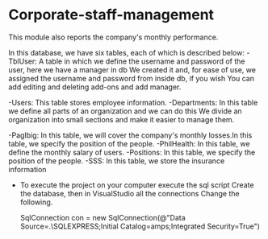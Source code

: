 # Corporate-staff-management
This module also reports the company's monthly performance.

In this database, we have six tables, each of which is described below:
-TblUser: A table in which we define the username and password of the user, here we have a manager in db
    We created it and, for ease of use, we assigned the username and password from inside db, if you wish
    You can add editing and deleting add-ons and add manager.
    
-Users: This table stores employee information.
-Departments: In this table we define all parts of an organization and we can do this
    We divide an organization into small sections and make it easier to manage them.
    
-PagIbig: In this table, we will cover the company's monthly losses.In this table, we specify the position of the people.
-PhilHealth: In this table, we define the monthly salary of users.
-Positions: In this table, we specify the position of the people.
-SSS: In this table, we store the insurance information


* To execute the project on your computer execute the sql script
  Create the database, then in VisualStudio all the connections
  Change the following.
  
  SqlConnection con = new SqlConnection(@"Data Source=.\SQLEXPRESS;Initial Catalog=amps;Integrated Security=True")
